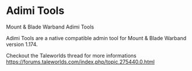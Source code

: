# Adimi Tools
Mount &amp; Blade Warband Adimi Tools 

Adimi Tools are a native compatible admin tool for Mount & Blade Warband version 1.174.

Checkout the Taleworlds thread for more informations 
https://forums.taleworlds.com/index.php/topic,275440.0.html
